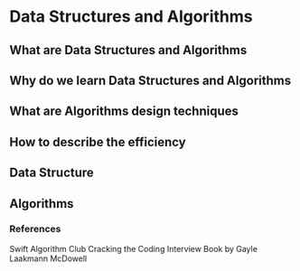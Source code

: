 # Data Structures and Algorithms

## What are Data Structures and Algorithms

## Why do we learn Data Structures and Algorithms

## What are Algorithms design techniques

## How to describe the efficiency

## Data Structure

## Algorithms

### References 
Swift Algorithm Club
Cracking the Coding Interview Book by Gayle Laakmann McDowell
